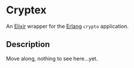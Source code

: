 Cryptex
=======

An [Elixir][] wrapper for the [Erlang][] `crypto` application.

[Elixir]: http://elixir-lang.org
[Erlang]: http://erlang.org

## Description

Move along, nothing to see here...yet.

